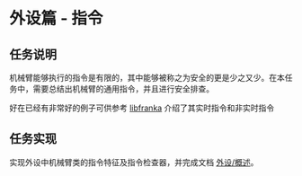 # 外设篇 - 指令

## 任务说明

机械臂能够执行的指令是有限的，其中能够被称之为安全的更是少之又少。在本任务中，需要总结出机械臂的通用指令，并且进行安全排查。

好在已经有非常好的例子可供参考 [libfranka](https://www.franka.cn/FCI/libfranka.html) 介绍了其实时指令和非实时指令

## 任务实现

实现外设中机械臂类的指令特征及指令检查器，并完成文档 [外设/概述](../外设/00%20Introduction.md)。
